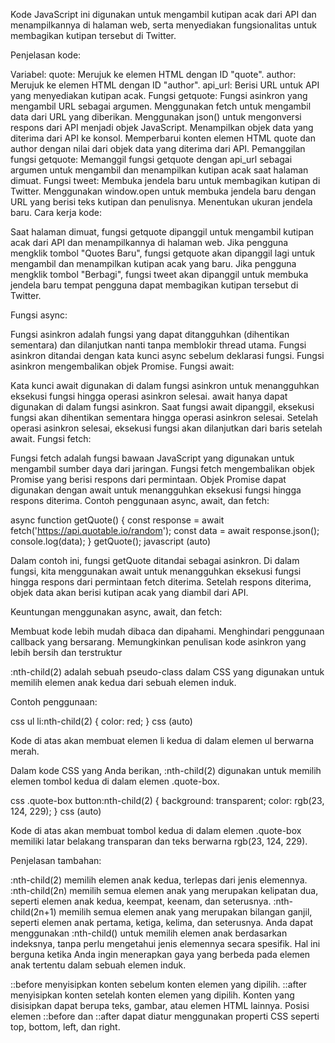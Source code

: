 Kode JavaScript ini digunakan untuk mengambil kutipan acak dari API dan menampilkannya di halaman web, serta menyediakan fungsionalitas untuk membagikan kutipan tersebut di Twitter.

Penjelasan kode:

Variabel:
quote: Merujuk ke elemen HTML dengan ID "quote".
author: Merujuk ke elemen HTML dengan ID "author".
api_url: Berisi URL untuk API yang menyediakan kutipan acak.
Fungsi getquote:
Fungsi asinkron yang mengambil URL sebagai argumen.
Menggunakan fetch untuk mengambil data dari URL yang diberikan.
Menggunakan json() untuk mengonversi respons dari API menjadi objek JavaScript.
Menampilkan objek data yang diterima dari API ke konsol.
Memperbarui konten elemen HTML quote dan author dengan nilai dari objek data yang diterima dari API.
Pemanggilan fungsi getquote:
Memanggil fungsi getquote dengan api_url sebagai argumen untuk mengambil dan menampilkan kutipan acak saat halaman dimuat.
Fungsi tweet:
Membuka jendela baru untuk membagikan kutipan di Twitter.
Menggunakan window.open untuk membuka jendela baru dengan URL yang berisi teks kutipan dan penulisnya.
Menentukan ukuran jendela baru.
Cara kerja kode:

Saat halaman dimuat, fungsi getquote dipanggil untuk mengambil kutipan acak dari API dan menampilkannya di halaman web.
Jika pengguna mengklik tombol "Quotes Baru", fungsi getquote akan dipanggil lagi untuk mengambil dan menampilkan kutipan acak yang baru.
Jika pengguna mengklik tombol "Berbagi", fungsi tweet akan dipanggil untuk membuka jendela baru tempat pengguna dapat membagikan kutipan tersebut di Twitter.



Fungsi async:

Fungsi asinkron adalah fungsi yang dapat ditangguhkan (dihentikan sementara) dan dilanjutkan nanti tanpa memblokir thread utama.
Fungsi asinkron ditandai dengan kata kunci async sebelum deklarasi fungsi.
Fungsi asinkron mengembalikan objek Promise.
Fungsi await:

Kata kunci await digunakan di dalam fungsi asinkron untuk menangguhkan eksekusi fungsi hingga operasi asinkron selesai.
await hanya dapat digunakan di dalam fungsi asinkron.
Saat fungsi await dipanggil, eksekusi fungsi akan dihentikan sementara hingga operasi asinkron selesai.
Setelah operasi asinkron selesai, eksekusi fungsi akan dilanjutkan dari baris setelah await.
Fungsi fetch:

Fungsi fetch adalah fungsi bawaan JavaScript yang digunakan untuk mengambil sumber daya dari jaringan.
Fungsi fetch mengembalikan objek Promise yang berisi respons dari permintaan.
Objek Promise dapat digunakan dengan await untuk menangguhkan eksekusi fungsi hingga respons diterima.
Contoh penggunaan async, await, dan fetch:

async function getQuote() {
  const response = await fetch('https://api.quotable.io/random');
  const data = await response.json();
  console.log(data);
}
getQuote();
javascript (auto)


Dalam contoh ini, fungsi getQuote ditandai sebagai asinkron. Di dalam fungsi, kita menggunakan await untuk menangguhkan eksekusi fungsi hingga respons dari permintaan fetch diterima. Setelah respons diterima, objek data akan berisi kutipan acak yang diambil dari API.

Keuntungan menggunakan async, await, dan fetch:

Membuat kode lebih mudah dibaca dan dipahami.
Menghindari penggunaan callback yang bersarang.
Memungkinkan penulisan kode asinkron yang lebih bersih dan terstruktur






:nth-child(2) adalah sebuah pseudo-class dalam CSS yang digunakan untuk memilih elemen anak kedua dari sebuah elemen induk.

Contoh penggunaan:

css
ul li:nth-child(2) {
  color: red;
}
css (auto)


Kode di atas akan membuat elemen li kedua di dalam elemen ul berwarna merah.

Dalam kode CSS yang Anda berikan, :nth-child(2) digunakan untuk memilih elemen tombol kedua di dalam elemen .quote-box.

css
.quote-box button:nth-child(2) {
    background: transparent;
    color: rgb(23, 124, 229);
}
css (auto)


Kode di atas akan membuat tombol kedua di dalam elemen .quote-box memiliki latar belakang transparan dan teks berwarna rgb(23, 124, 229).

Penjelasan tambahan:

:nth-child(2) memilih elemen anak kedua, terlepas dari jenis elemennya.
:nth-child(2n) memilih semua elemen anak yang merupakan kelipatan dua, seperti elemen anak kedua, keempat, keenam, dan seterusnya.
:nth-child(2n+1) memilih semua elemen anak yang merupakan bilangan ganjil, seperti elemen anak pertama, ketiga, kelima, dan seterusnya.
Anda dapat menggunakan :nth-child() untuk memilih elemen anak berdasarkan indeksnya, tanpa perlu mengetahui jenis elemennya secara spesifik. Hal ini berguna ketika Anda ingin menerapkan gaya yang berbeda pada elemen anak tertentu dalam sebuah elemen induk.



::before menyisipkan konten sebelum konten elemen yang dipilih.
::after menyisipkan konten setelah konten elemen yang dipilih.
Konten yang disisipkan dapat berupa teks, gambar, atau elemen HTML lainnya.
Posisi elemen ::before dan ::after dapat diatur menggunakan properti CSS seperti top, bottom, left, dan right.